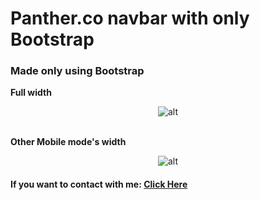 # Panther.co navbar with only Bootstrap
### Made only using Bootstrap

**Full width**
<div align="center">
   <img src="https://user-images.githubusercontent.com/90649844/174452911-232a8414-a04b-433b-acf1-1d58be48d294.png" alt="alt" width="auto" height="auto">
  </div>
  <br>

**Other Mobile mode's width**
  <div align="center">
   <img src="https://user-images.githubusercontent.com/90649844/174452912-f7d5f37a-0c62-4c62-a7fc-b3aae67515ae.png" alt="alt" width="auto" height="auto">
  </div>
  
  
#### If you want to contact with me: [**Click Here**](https://bio.link/nurxanmasimzade/)
